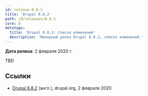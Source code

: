 ```yaml
---
id: release-8.8.2
title: 'Drupal 8.8.2'
path: /8/releases/8.8.2
core: 8
metatags:
  title: 'Drupal 8.8.2: Список изменений'
  description: 'Минорный релиз Drupal 8.8.2, список изменений.'
---
```


**Дата релиза**: 2 февраля 2020 г.

TBD

## Ссылки

- [Drupal 8.8.2](https://www.drupal.org/project/drupal/releases/8.8.2) (англ.), drupal.org, 2 февраля 2020
